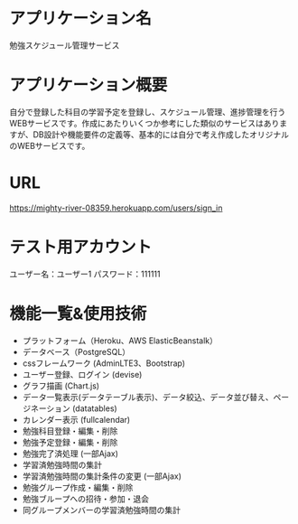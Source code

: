 # アプリケーション名

勉強スケジュール管理サービス

# アプリケーション概要

自分で登録した科目の学習予定を登録し、スケジュール管理、進捗管理を行うWEBサービスです。作成にあたりいくつか参考にした類似のサービスはありますが、DB設計や機能要件の定義等、基本的には自分で考え作成したオリジナルのWEBサービスです。

# URL

<https://mighty-river-08359.herokuapp.com/users/sign_in>

# テスト用アカウント

ユーザー名：ユーザー1
パスワード：111111

# 機能一覧&使用技術

* プラットフォーム（Heroku、AWS ElasticBeanstalk）
* データベース（PostgreSQL）
* cssフレームワーク (AdminLTE3、Bootstrap)
* ユーザー登録、ログイン (devise)
* グラフ描画 (Chart.js)
* データ一覧表示(データテーブル表示)、データ絞込、データ並び替え、ページネーション (datatables)
* カレンダー表示 (fullcalendar)
* 勉強科目登録・編集・削除
* 勉強予定登録・編集・削除
* 勉強完了済処理 (一部Ajax)
* 学習済勉強時間の集計
* 学習済勉強時間の集計条件の変更 (一部Ajax)
* 勉強グループ作成・編集・削除
* 勉強ブループへの招待・参加・退会
* 同グループメンバーの学習済勉強時間の集計